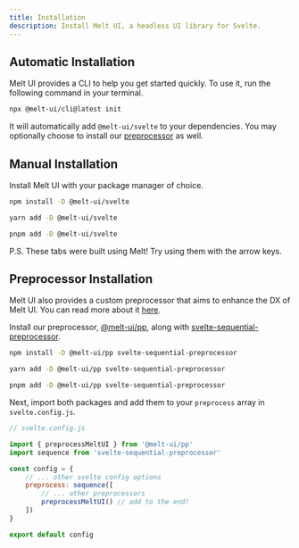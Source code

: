 ```yaml
---
title: Installation
description: Install Melt UI, a headless UI library for Svelte.
---
```


<script>
    import { Callout, InstallTabs } from '$docs/components';
</script>

## Automatic Installation

Melt UI provides a CLI to help you get started quickly. To use it, run the following command in your
terminal.

```bash
npx @melt-ui/cli@latest init
```

It will automatically add `@melt-ui/svelte` to your dependencies. You may optionally choose to
install our [preprocessor](/docs/preprocessor) as well.

## Manual Installation

Install Melt UI with your package manager of choice.

<InstallTabs>
<span slot="npm">

```bash /@melt-ui/#melt /svelte/#melt
npm install -D @melt-ui/svelte
```

</span>

<span slot="yarn">

```bash /@melt-ui/#melt /svelte/#melt
yarn add -D @melt-ui/svelte
```

</span>

<span slot="pnpm">

```bash /@melt-ui/#melt /svelte/#melt
pnpm add -D @melt-ui/svelte
```

</span>

</InstallTabs>

<Callout>
P.S. These tabs were built using Melt! Try using them with the arrow keys.
</Callout>

## Preprocessor Installation

Melt UI also provides a custom preprocessor that aims to enhance the DX of Melt UI. You can read
more about it [here](/docs/preprocessor).

Install our preprocessor, [@melt-ui/pp](https://github.com/melt-ui/preprocessor), along with
[svelte-sequential-preprocessor](https://www.npmjs.com/package/svelte-sequential-preprocessor).

<InstallTabs>
<span slot="npm">

```bash
npm install -D @melt-ui/pp svelte-sequential-preprocessor
```

</span>

<span slot="yarn">

```bash
yarn add -D @melt-ui/pp svelte-sequential-preprocessor
```

</span>

<span slot="pnpm">

```bash
pnpm add -D @melt-ui/pp svelte-sequential-preprocessor
```

</span>

</InstallTabs>

Next, import both packages and add them to your `preprocess` array in `svelte.config.js`.

```js
// svelte.config.js

import { preprocessMeltUI } from '@melt-ui/pp'
import sequence from 'svelte-sequential-preprocessor'

const config = {
	// ... other svelte config options
	preprocess: sequence([
		// ... other preprocessors
		preprocessMeltUI() // add to the end!
	])
}

export default config
```
